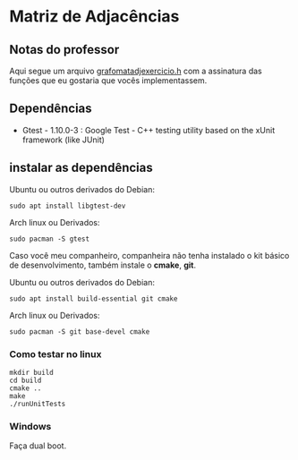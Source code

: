 # Matriz de Adjacências

## Notas do professor

Aqui segue um arquivo [grafomatadjexercicio.h](https://github.com/eduardolfalcao/edii/blob/master/src/grafos/grafomatadjexercicio.h)
com a assinatura das funções que eu gostaria que vocês implementassem.

## Dependências

 - Gtest - 1.10.0-3 : Google Test -
   C++ testing utility based on the xUnit framework (like JUnit)

## instalar as dependências

Ubuntu ou outros derivados do Debian:

```shell
sudo apt install libgtest-dev 
```

Arch linux ou Derivados:

```shell
sudo pacman -S gtest
```
Caso você meu companheiro, companheira não tenha instalado
o kit básico de desenvolvimento,
também instale o **cmake**, **git**.

Ubuntu ou outros derivados do Debian:
```shell
sudo apt install build-essential git cmake 
```

Arch linux ou Derivados:

```shell
sudo pacman -S git base-devel cmake
```

### Como testar no linux

```shell
mkdir build
cd build
cmake ..
make 
./runUnitTests
```

### Windows
Faça dual boot.
